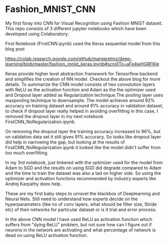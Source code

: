 # Fashion_MNIST_CNN
My first foray into CNN for Visual Recognition using Fashion MNIST dataset.
This repo consists of 3 different jupyter notebooks which have been developed using Colaboratory.

First Notebook (FirstCNN.ipynb) used the Keras sequential model from this blog post

https://colab.research.google.com/github/margaretmz/deep-learning/blob/master/fashion_mnist_keras.ipynb#scrollTo=aFe4wHGRFKle

Keras provide higher level abstraction framework for Tensorflow backend and simplifies the creation of NN model. Checkout the above blog for more details. To summarize the CNN model consists of two convolution layers with ReLU as the activation function and Adam as the the optimizer used and Dropout layer added as Regularization technique.The pooling layer uses maxpooling technique to downsample. The model achieves around 92% accuracy on training dataset and around 91% accuracy in validation dataset, to check if dropout layer really helped in avoiding overfitting in this case, I removed the dropout layer in my next notebook FirstCNN_NoRegularization.ipynb.

On removing the dropout layer the training accuracy increased to 96%, but on validation data set it still gives 91% accuracy. So looks like dropout layer did help in narrowing the gap, but looking at the results of FirstCNN_NoRegularization.ipynb it looked like the model didn't suffer from too much overfitting.

In my 3rd notebook, just tinkered with the optimizer used for the model from Adam to SGD and the results on using SGD did degrade compared to Adam and the time to train the dataset was also a tad on higher side. So using the optimizer and activation functions recommended by industry experts like Andrej Karpathy does help.

These are my first baby steps to unravel the blackbox of Deeplearning and Neural Nets. Still need to understand how experts decide on the hyperparameters (like no of conv layers, what should be filter size, Stride etc) of their networks for particular dataset or is it trial and error process.

In the above CNN model I have used ReLU as activation function which suffers from "dying ReLU" problem, but not sure how can I figure out if neurons in the network are activating and what percentage of network is dead on using ReLU activation function.